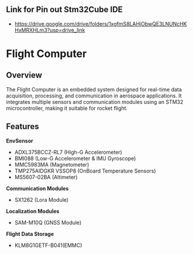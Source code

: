 ## Link for Pin out Stm32Cube IDE
- https://drive.google.com/drive/folders/1xgfmS8LAHjObwQE3LNUNcHKHxMRXHLm3?usp=drive_link
# Flight Computer
## Overview
The Flight Computer is an embedded system designed for real-time data acquisition, processing, and communication in aerospace applications. It integrates multiple sensors and communication modules using an STM32 microcontroller, making it suitable for rocket flight.
## Features
**EnvSensor**
  - ADXL375BCCZ-RL7 (High-G Accelerometer)
  - BMI088 (Low-G Accelerometer & IMU Gyroscope)
  - MMC5983MA (Magnetometer)
  - TMP275AIDGKR VSSOP8 (OnBoard Temperature Sensors)
  - MS5607-02BA (Altimeter)

**Communication Modules**
  - SX1262 (Lora Module)

**Localization Modules**
  - SAM-M10Q (GNSS Module)

**Flight Data Storage**
  - KLM8G1GETF-B041(EMMC)
